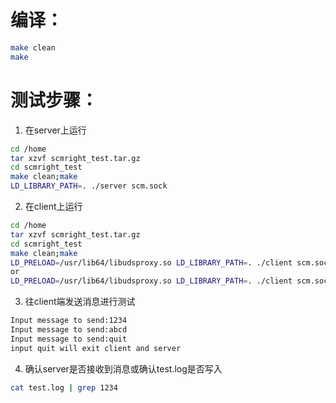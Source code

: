 # 编译：
```bash
make clean
make
```

# 测试步骤：
1. 在server上运行
```bash
cd /home
tar xzvf scmright_test.tar.gz
cd scmright_test
make clean;make
LD_LIBRARY_PATH=. ./server scm.sock
```

2. 在client上运行
```bash
cd /home
tar xzvf scmright_test.tar.gz
cd scmright_test
make clean;make
LD_PRELOAD=/usr/lib64/libudsproxy.so LD_LIBRARY_PATH=. ./client scm.sock test.log
or
LD_PRELOAD=/usr/lib64/libudsproxy.so LD_LIBRARY_PATH=. ./client scm.sock
```

3. 往client端发送消息进行测试
```bash
Input message to send:1234
Input message to send:abcd
Input message to send:quit
input quit will exit client and server
```

4. 确认server是否接收到消息或确认test.log是否写入
```bash
cat test.log | grep 1234
```